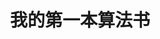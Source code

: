 ---
layout: book
title: 我的第一本算法书
category: 书香
tags: 
keywords:
books: 
    - title: 我的第一本算法书
      status: 在读
      author: 石田保辉 宫崎修一著
      publisher: 人民邮电出版社
      language: 中文
      link: http://demon7452.github.io/public/books/我的第一本算法书.pdf
      cover: /public/img/BookCovers/MyFirstAlgorithmBook.jpg
      description: 个人认为很适合入门的一本算法书，通俗易懂，能看的下去。
---